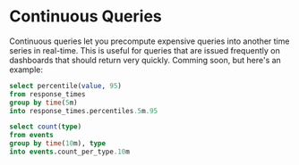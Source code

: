 # Continuous Queries

Continuous queries let you precompute expensive queries into another time series in real-time. This is useful for queries that are issued frequently on dashboards that should return very quickly. Comming soon, but here's an example:

```sql
select percentile(value, 95) 
from response_times 
group by time(5m) 
into response_times.percentiles.5m.95

select count(type) 
from events 
group by time(10m), type 
into events.count_per_type.10m
```
